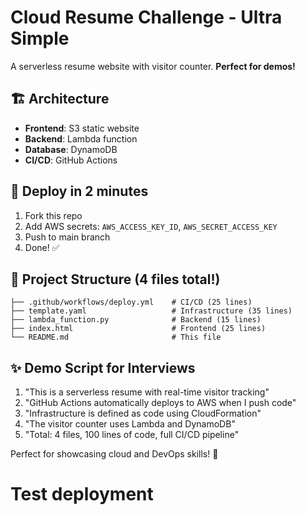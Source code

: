 # Cloud Resume Challenge - Ultra Simple

A serverless resume website with visitor counter. **Perfect for demos!**

## 🏗️ Architecture
- **Frontend**: S3 static website
- **Backend**: Lambda function
- **Database**: DynamoDB
- **CI/CD**: GitHub Actions

## 🚀 Deploy in 2 minutes
1. Fork this repo
2. Add AWS secrets: `AWS_ACCESS_KEY_ID`, `AWS_SECRET_ACCESS_KEY`
3. Push to main branch
4. Done! ✅

## 📁 Project Structure (4 files total!)
```
├── .github/workflows/deploy.yml    # CI/CD (25 lines)
├── template.yaml                   # Infrastructure (35 lines)
├── lambda_function.py              # Backend (15 lines)
├── index.html                      # Frontend (25 lines)
└── README.md                       # This file
```

## ✨ Demo Script for Interviews
1. "This is a serverless resume with real-time visitor tracking"
2. "GitHub Actions automatically deploys to AWS when I push code"
3. "Infrastructure is defined as code using CloudFormation"
4. "The visitor counter uses Lambda and DynamoDB"
5. "Total: 4 files, 100 lines of code, full CI/CD pipeline"

Perfect for showcasing cloud and DevOps skills! 🎯

# Test deployment
